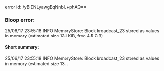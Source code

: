 error id: /yBlDNLyawgEqNnbU+phAQ==
### Bloop error:

25/06/17 23:55:18 INFO MemoryStore: Block broadcast_23 stored as values in memory (estimated size 13.1 KiB, free 4.5 GiB)
#### Short summary: 

25/06/17 23:55:18 INFO MemoryStore: Block broadcast_23 stored as values in memory (estimated size 13...